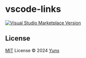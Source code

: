 # vscode-links

<a href="https://marketplace.visualstudio.com/items?itemName=yuns.links" target="__blank"><img src="https://img.shields.io/visual-studio-marketplace/v/yuns.links.svg?color=eee&amp;label=VS%20Code%20Marketplace&logo=visual-studio-code" alt="Visual Studio Marketplace Version" /></a>

## License

[MIT](./LICENSE) License © 2024 [Yuns](https://github.com/yunsii)

